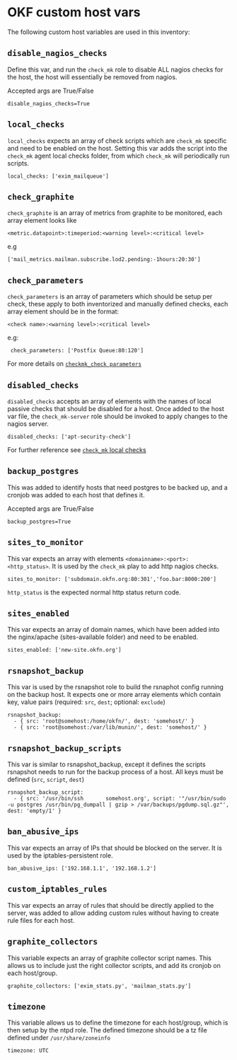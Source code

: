 # OKF custom host vars

The following custom host variables are used in this inventory:

## `disable_nagios_checks`

Define this var, and run the `check_mk` role to disable ALL nagios checks for
the host, the host will essentially be removed from nagios.

Accepted args are True/False

    disable_nagios_checks=True

## `local_checks`

`local_checks` expects an array of check scripts which are `check_mk` specific and
need to be enabled on the host. Setting this var adds the script into the `check_mk` agent local checks folder, from which `check_mk` will periodically run scripts.

    local_checks: ['exim_mailqueue']

## `check_graphite`

`check_graphite` is an array of metrics from graphite to be monitored, each array element looks like 

    <metric.datapoint>:timeperiod:<warning level>:<critical level>
e.g

    ['mail_metrics.mailman.subscribe.lod2.pending:-1hours:20:30']

## `check_parameters`

`check_parameters` is an array of parameters which should be setup per check, these apply to both inventorized and manually defined checks,
each array element should be in the format:

    <check name>:<warning level>:<critical level>

 e.g: 

     check_parameters: ['Postfix Queue:80:120']

For more details on [`checkmk_check parameters`](http://mathias-kettner.de/checkmk_check_parameters.html)



## `disabled_checks`

`disabled_checks` accepts an array of elements with the names of local passive
checks that should be disabled for a host. Once added to the host var file, the `check_mk-server` role should be invoked to apply changes to the nagios server.

    disabled_checks: ['apt-security-check']

For further reference see [`check_mk` local checks](http://mathias-kettner.de/checkmk_localchecks.html)

## `backup_postgres`

This was added to identify hosts that need postgres to be backed up, and a
cronjob was added to each host that defines it.

Accepted args are True/False

    backup_postgres=True

## `sites_to_monitor`

This var expects an array with elements `<domainname>:<port>:<http_status>`.
It is used by the `check_mk` play to add http nagios checks.

    sites_to_monitor: ['subdomain.okfn.org:80:301','foo.bar:8000:200']

`http_status` is the expected normal http status return code.

## `sites_enabled`

This var expects an array of domain names, which have been added into the
nginx/apache (sites-available folder) and need to be enabled.

    sites_enabled: ['new-site.okfn.org']

## `rsnapshot_backup`

This var is used by the rsnapshot role to build the rsnaphot config
running on the backup host. It expects one or more array elements which contain key, value pairs (required: `src`, `dest`; optional: `exclude`)

    rsnapshot_backup:
      - { src: 'root@somehost:/home/okfn/', dest: 'somehost/' }
      - { src: 'root@somehost:/var/lib/munin/', dest: 'somehost/' }

## `rsnapshot_backup_scripts`

This var is similar to rsnapshot_backup, except it defines the scripts rsnapshot
needs to run for the backup process of a host. All keys must be defined (`src`, `script`, `dest`)

    rsnapshot_backup_script:
      - { src: '/usr/bin/ssh       somehost.org', script: '"/usr/bin/sudo -u postgres /usr/bin/pg_dumpall | gzip > /var/backups/pgdump.sql.gz"', dest: 'empty/1' }

## `ban_abusive_ips`

This var expects an array of IPs that should be blocked on the server. It is used
by the iptables-persistent role.

    ban_abusive_ips: ['192.168.1.1', '192.168.1.2']

## `custom_iptables_rules`

This var expects an array of rules that should be directly applied to the
server, was added to allow adding custom rules without having to create rule
files for each host.

## `graphite_collectors`

This variable expects an array of graphite collector script names. This allows
us to include just the right collector scripts, and add its cronjob on each
host/group.

    graphite_collectors: ['exim_stats.py', 'mailman_stats.py']

## `timezone`

This variable allows us to define the timezone for each host/group, which is
then setup by the ntpd role. The defined timezone should be a tz file defined under `/usr/share/zoneinfo`
 
    timezone: UTC


